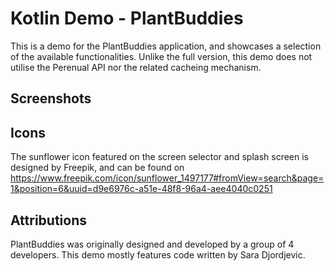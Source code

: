 # Kotlin Demo - PlantBuddies
This is a demo for the PlantBuddies application, and showcases a selection of the available
functionalities. Unlike the full version, this demo does not utilise the Perenual API nor the related cacheing mechanism.

## Screenshots


## Icons
The sunflower icon featured on the screen selector and splash screen is designed by Freepik, 
and can be found on https://www.freepik.com/icon/sunflower_1497177#fromView=search&page=1&position=6&uuid=d9e6976c-a51e-48f8-96a4-aee4040c0251

## Attributions
PlantBuddies was originally designed and developed by a group of 4 developers. This demo mostly features code written by Sara Djordjevic.